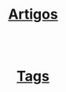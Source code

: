 <html>
<head>
<style>
h1 {text-align: center;}
</style>
</head>
<body>

<br><br><br><br><br>
<h1><a href="https://kl05.github.io/kl05/blog/">Artigos</a></h1>
<br><br>
<h1><a href="https://kl05.github.io/kl05/blog/tags">Tags</a></h1>

</body>
</html>

